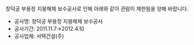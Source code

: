 창덕궁 부용정 지붕해체 보수공사로 인해 아래와 같이 관람이 제한됨을 양해 바랍니다.
- 공사명: 창덕궁 부용정 지붕해체 보수공사
- 공사기간: 2011.11.7→2012.4.10
- 공사업체: 서택건설(주)